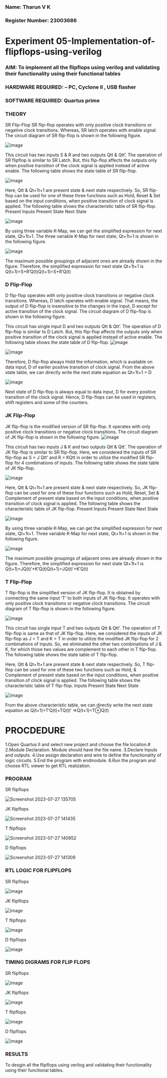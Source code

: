 ### Name: Tharun V K
### Register Number: 23003686


# Experiment 05-Implementation-of-flipflops-using-verilog
### AIM: To implement all the flipflops using verilog and validating their functionality using their functional tables
### HARDWARE REQUIRED:  – PC, Cyclone II , USB flasher
### SOFTWARE REQUIRED:   Quartus prime
### THEORY 
SR Flip-Flop
SR flip-flop operates with only positive clock transitions or negative clock transitions. Whereas, SR latch operates with enable signal. The circuit diagram of SR flip-flop is shown in the following figure.

![image](https://user-images.githubusercontent.com/36288975/167910294-bb550548-b1dc-4cba-9044-31d9037d476b.png)

 
This circuit has two inputs S & R and two outputs Qtt & Qtt’. The operation of SR flipflop is similar to SR Latch. But, this flip-flop affects the outputs only when positive transition of the clock signal is applied instead of active enable.
The following table shows the state table of SR flip-flop.


![image](https://user-images.githubusercontent.com/36288975/167910648-ced88e69-869c-42e2-9718-a285a3902446.png)


Here, Qtt & Qt+1t+1 are present state & next state respectively. So, SR flip-flop can be used for one of these three functions such as Hold, Reset & Set based on the input conditions, when positive transition of clock signal is applied. The following table shows the characteristic table of SR flip-flop.
Present Inputs	Present State	Next State


![image](https://user-images.githubusercontent.com/36288975/167908180-5fc9d589-1cb5-41f5-b2c8-927e04f5f387.png)

By using three variable K-Map, we can get the simplified expression for next state, Qt+1t+1. The three variable K-Map for next state, Qt+1t+1 is shown in the following figure.

![image](https://user-images.githubusercontent.com/36288975/167908214-25b30a54-db20-4bcb-9385-5f93a1982a09.png)

 
The maximum possible groupings of adjacent ones are already shown in the figure. Therefore, the simplified expression for next state Qt+1t+1 is
Q(t+1)=S+R′Q(t)Q(t+1)=S+R′Q(t)


### D Flip-Flop
D flip-flop operates with only positive clock transitions or negative clock transitions. Whereas, D latch operates with enable signal. That means, the output of D flip-flop is insensitive to the changes in the input, D except for active transition of the clock signal. The circuit diagram of D flip-flop is shown in the following figure.
 
This circuit has single input D and two outputs Qtt & Qtt’. The operation of D flip-flop is similar to D Latch. But, this flip-flop affects the outputs only when positive transition of the clock signal is applied instead of active enable.
The following table shows the state table of D flip-flop.
![image](https://user-images.githubusercontent.com/36288975/167908342-e03f0cbb-5958-43bb-b74a-5e3ec2341675.png)

![image](https://user-images.githubusercontent.com/36288975/167910325-aeef0739-0a54-40e2-bebd-6f5fa0cad10e.png)



Therefore, D flip-flop always Hold the information, which is available on data input, D of earlier positive transition of clock signal. From the above state table, we can directly write the next state equation as
Qt+1t+1 = D



![image](https://user-images.githubusercontent.com/36288975/167908850-d39d07ba-7f9d-490a-b9f2-274e189fd047.png)

Next state of D flip-flop is always equal to data input, D for every positive transition of the clock signal. Hence, D flip-flops can be used in registers, shift registers and some of the counters.


### JK Flip-Flop
JK flip-flop is the modified version of SR flip-flop. It operates with only positive clock transitions or negative clock transitions. The circuit diagram of JK flip-flop is shown in the following figure.
![image](https://user-images.githubusercontent.com/36288975/167910378-d2d984a7-2815-4d17-8c41-ee4bdf59ec24.png) 

 
This circuit has two inputs J & K and two outputs Qtt & Qtt’. The operation of JK flip-flop is similar to SR flip-flop. Here, we considered the inputs of SR flip-flop as S = J Qtt’ and R = KQtt in order to utilize the modified SR flip-flop for 4 combinations of inputs.
The following table shows the state table of JK flip-flop.


![image](https://user-images.githubusercontent.com/36288975/167908575-59c35afb-50d3-46a2-888c-47478a3179d5.png)

Here, Qtt & Qt+1t+1 are present state & next state respectively. So, JK flip-flop can be used for one of these four functions such as Hold, Reset, Set & Complement of present state based on the input conditions, when positive transition of clock signal is applied. The following table shows the characteristic table of JK flip-flop.
Present Inputs	Present State	Next State

![image](https://user-images.githubusercontent.com/36288975/167908664-c854ffe9-0bd3-44c2-bfa6-e53928181c69.png)


By using three variable K-Map, we can get the simplified expression for next state, Qt+1t+1. Three variable K-Map for next state, Qt+1t+1 is shown in the following figure.
 
 
 ![image](https://user-images.githubusercontent.com/36288975/167908688-fa93c3e9-8323-4864-947d-c11d163d5a90.png)

The maximum possible groupings of adjacent ones are already shown in the figure. Therefore, the simplified expression for next state Qt+1t+1 is
Q(t+1)=JQ(t)′+K′Q(t)Q(t+1)=JQ(t)′+K′Q(t)



### T Flip-Flop
T flip-flop is the simplified version of JK flip-flop. It is obtained by connecting the same input ‘T’ to both inputs of JK flip-flop. It operates with only positive clock transitions or negative clock transitions. The circuit diagram of T flip-flop is shown in the following figure.

![image](https://user-images.githubusercontent.com/36288975/167911534-5f3c445d-bc68-46e2-9a9c-7efce5febc60.png)



This circuit has single input T and two outputs Qtt & Qtt’. The operation of T flip-flop is same as that of JK flip-flop. Here, we considered the inputs of JK flip-flop as J = T and K = T in order to utilize the modified JK flip-flop for 2 combinations of inputs. So, we eliminated the other two combinations of J & K, for which those two values are complement to each other in T flip-flop.
The following table shows the state table of T flip-flop.



Here, Qtt & Qt+1t+1 are present state & next state respectively. So, T flip-flop can be used for one of these two functions such as Hold, & Complement of present state based on the input conditions, when positive transition of clock signal is applied. The following table shows the characteristic table of T flip-flop.
Inputs	Present State	Next State


![image](https://user-images.githubusercontent.com/36288975/167909015-53aa9450-3f28-4202-887a-79d88228f8a0.png)

From the above characteristic table, we can directly write the next state equation as
Q(t+1)=T′Q(t)+TQ(t)′
⇒Q(t+1)=T⊕Q(t)

# PROCDEDURE
1.Open Quartus II and select new project and choose the file location.# 
2.Module Declaration. Module should have the file name.
3.Declare Inputs and outputs.
4.Use assign declaration and wire to define the functionality of logic circuits.
5.End the program with endmodule.
6.Run the program and choose RTL viewer to get RTL realization.

### PROGRAM 

SR flipflops

![Screenshot 2023-07-27 135705](https://github.com/Tomfx03/Experiment--05-Implementation-of-flipflops-using-verilog/assets/101335832/93bc2b37-f51a-4d2b-ac83-3f9276701777)


JK flipflops

![Screenshot 2023-07-27 141435](https://github.com/Tomfx03/Experiment--05-Implementation-of-flipflops-using-verilog/assets/101335832/0c46860e-7a49-4d9b-9a85-6d73adb493fb)





T flipflops

![Screenshot 2023-07-27 140952](https://github.com/Tomfx03/Experiment--05-Implementation-of-flipflops-using-verilog/assets/101335832/b44b8eee-0b12-4ab6-83b0-7a10735d3aff)



D flipflops

![Screenshot 2023-07-27 141309](https://github.com/Tomfx03/Experiment--05-Implementation-of-flipflops-using-verilog/assets/101335832/7568fd98-bacb-45c1-9c8f-492e9d1dffef)














### RTL LOGIC FOR FLIPFLOPS 

SR flipflops


![image](https://github.com/Tomfx03/Experiment--05-Implementation-of-flipflops-using-verilog/assets/101335832/cf479e11-6372-40b0-bf70-350efce4a947)

JK flipflops

![image](https://github.com/Tomfx03/Experiment--05-Implementation-of-flipflops-using-verilog/assets/101335832/94569234-1084-4111-a04c-7ec27dc31e66)



T flipflops

![image](https://github.com/Tomfx03/Experiment--05-Implementation-of-flipflops-using-verilog/assets/101335832/f58708d6-0aec-40c8-b7dc-3d9a810255e8)



D flipflops


 ![image](https://github.com/Tomfx03/Experiment--05-Implementation-of-flipflops-using-verilog/assets/101335832/d7b92ec2-017e-453f-87cf-f0d769705ff9)













### TIMING DIGRAMS FOR FLIP FLOPS 

SR flipflops


![image](https://github.com/Tomfx03/Experiment--05-Implementation-of-flipflops-using-verilog/assets/101335832/e69f32af-413b-4bf6-85da-131dc952353a)

JK flipflops

![image](https://github.com/Tomfx03/Experiment--05-Implementation-of-flipflops-using-verilog/assets/101335832/8c1a0889-dd4c-41a4-b759-8a14cda6ba96)



T flipflops

![image](https://github.com/Tomfx03/Experiment--05-Implementation-of-flipflops-using-verilog/assets/101335832/4f7445c7-8ff5-43bb-b2b1-55d87e5c0d99)




D flipflops

![image](https://github.com/Tomfx03/Experiment--05-Implementation-of-flipflops-using-verilog/assets/101335832/79e8200e-f3a4-4c97-a7d5-902e8281a842)










### RESULTS 

 To  desgin all the flipflops using verilog and validating their functionality using their functional tables.
